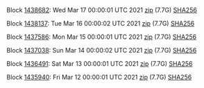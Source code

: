 Block [1438682](https://insight.dash.org/insight/block/000000000000000cd2c9e97645582e688c2932a6e78118d1f1f1f0dce10dda2d): Wed Mar 17 00:00:01 UTC 2021 [zip](https://dash-bootstrap.ams3.digitaloceanspaces.com/mainnet/2021-03-17/bootstrap.dat.zip) (7.7G) [SHA256](https://dash-bootstrap.ams3.digitaloceanspaces.com/mainnet/2021-03-17/sha256.txt)

Block [1438137](https://insight.dash.org/insight/block/000000000000000b9b52cc46f93f5e3e73e5d35b92a3416a4bfd0264655b4cac): Tue Mar 16 00:00:02 UTC 2021 [zip](https://dash-bootstrap.ams3.digitaloceanspaces.com/mainnet/2021-03-16/bootstrap.dat.zip) (7.7G) [SHA256](https://dash-bootstrap.ams3.digitaloceanspaces.com/mainnet/2021-03-16/sha256.txt)

Block [1437586](https://insight.dash.org/insight/block/000000000000000676e657aa1cfd2c8a06f200db53419a50fa205254f684c089): Mon Mar 15 00:00:01 UTC 2021 [zip](https://dash-bootstrap.ams3.digitaloceanspaces.com/mainnet/2021-03-15/bootstrap.dat.zip) (7.7G) [SHA256](https://dash-bootstrap.ams3.digitaloceanspaces.com/mainnet/2021-03-15/sha256.txt)

Block [1437038](https://insight.dash.org/insight/block/000000000000000416168468b357d6e4f66d32628bf8e440acf5a6d186390e5d): Sun Mar 14 00:00:02 UTC 2021 [zip](https://dash-bootstrap.ams3.digitaloceanspaces.com/mainnet/2021-03-14/bootstrap.dat.zip) (7.7G) [SHA256](https://dash-bootstrap.ams3.digitaloceanspaces.com/mainnet/2021-03-14/sha256.txt)

Block [1436491](https://insight.dash.org/insight/block/000000000000001367eea3e4ecc6f50246093c5e5a22b6b052ba730401c7cd26): Sat Mar 13 00:00:01 UTC 2021 [zip](https://dash-bootstrap.ams3.digitaloceanspaces.com/mainnet/2021-03-13/bootstrap.dat.zip) (7.7G) [SHA256](https://dash-bootstrap.ams3.digitaloceanspaces.com/mainnet/2021-03-13/sha256.txt)

Block [1435940](https://insight.dash.org/insight/block/0000000000000010e32dec27c1c9bd98eff07dfbcee922728656e600c498aaa7): Fri Mar 12 00:00:01 UTC 2021 [zip](https://dash-bootstrap.ams3.digitaloceanspaces.com/mainnet/2021-03-12/bootstrap.dat.zip) (7.7G) [SHA256](https://dash-bootstrap.ams3.digitaloceanspaces.com/mainnet/2021-03-12/sha256.txt)
